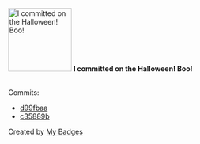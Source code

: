 <img src="https://my-badges.github.io/my-badges/spooky-commit.png" alt="I committed on the Halloween! Boo!" title="I committed on the Halloween! Boo!" width="128">
<strong>I committed on the Halloween! Boo!</strong>
<br><br>

Commits:

- <a href="https://github.com/1e9y/featurevisor-go/commit/d99fbaa3c60303f762b9c37e497d6fdf9d158904">d99fbaa</a>
- <a href="https://github.com/1e9y/featurevisor-go/commit/c35889b0c3ee9d8493745a99c3e8c02b4e03e9b3">c35889b</a>


Created by <a href="https://github.com/my-badges/my-badges">My Badges</a>